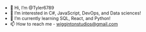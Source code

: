 - 👋 Hi, I’m @Tyler6789
- 👀 I’m interested in C#, JavaScript, DevOps, and Data sciences!
- 🌱 I’m currently learning SQL, React, and Python!
- 📫 How to reach me - wiggintonstudios@gmail.com

<!---
Tyler6789/Tyler6789 is a ✨ special ✨ repository because its `README.md` (this file) appears on your GitHub profile.
You can click the Preview link to take a look at your changes.
--->
